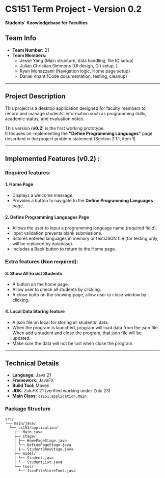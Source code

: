 # CS151 Term Project - Version 0.2  
**Students' Knowledgebase for Faculties**

## Team Info
- **Team Number:** 21  
- **Team Members:**  
  - Jesse Yang (Main structure, data handling, file IO setup)  
  - Julian Christian Simmons (UI design, Git setup, )  
  - Ryan Monazzami (Navigation logic, Home page setup)  
  - Daniel Khant (Code documentation, testing, cleanup)

---

## Project Description
This project is a desktop application designed for faculty members to record and manage students’ information such as programming skills, academic status, and evaluation notes.

This version (**v0.2**) is the first working prototype.  
It focuses on implementing the **"Define Programming Languages"** page described in the project problem statement (Section 2.1.1, item 1).

---

## Implemented Features (v0.2) :

### Required features:

#### 1. Home Page
- Displays a welcome message.
- Provides a button to navigate to the **Define Programming Languages** page.

#### 2. Define Programming Languages Page
- Allows the user to input a programming language name (required field).  
- Input validation prevents blank submissions.  
- Sstores entered languages in memory or text/JSON file (for testing only, will be replaced by database).  
- Includes a Back button to return to the Home page.

### Extra features (Non required):

#### 3. Show All Exsist Students
- A button on the home page. 
- Allow user to check all students by clicking.
- A close butto on the showing page, allow user to close window by clicking.

#### 4. Local Data Storing feature
- A json file on local for storing all students' data.
- When the program is launched, program will load data from the json file. When add a student and close the program, that json file will be updated.
- Make sure the data will not be lost when close the program.
  
---

## Technical Details

- **Language:** Java 21  
- **Framework:** JavaFX  
- **Build Tool:** Maven  
- **JDK:** ZuluFX 21 (verified working under Zulu 23)  
- **Main Class:** `cs151.application.Main`

### Package Structure
```text
src/
└── main/java/
  └── cs151/application/
    ├── Main.java
    ├── stage/
    | ├── HomePageStage.java
    | └── DefinePageStage.java
    | ├── StudentShowStage.java
    ├── model/
    | └── Student.java
    | └── StudentList.java
    └── tool/
      └── JsonFileStoreTool.java
```
  


